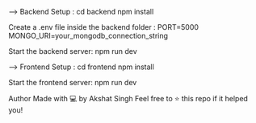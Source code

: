 --> Backend Setup : 
cd backend
npm install

Create a .env file inside the backend folder :
PORT=5000
MONGO_URI=your_mongodb_connection_string

Start the backend server:
npm run dev

--> Frontend Setup : 
cd frontend
npm install

Start the frontend server:
npm run dev

Author
Made with 💻 by Akshat Singh
Feel free to ⭐ this repo if it helped you!
